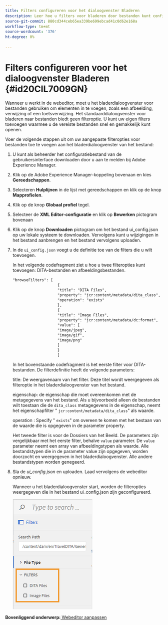 ```yaml
---
title: Filters configureren voor het dialoogvenster Bladeren
description: Leer hoe u filters voor bladeren door bestanden kunt configureren
source-git-commit: 880cd344ceb65ea339be699ebcad41c0d62e168a
workflow-type: tm+mt
source-wordcount: '376'
ht-degree: 0%

---
```


# Filters configureren voor het dialoogvenster Bladeren {#id20CIL7009GN}

Wanneer u werkt in de webeditor, moet u het bladerdialoogvenster voor bestanden gebruiken om elementen in te voegen, zoals een afbeelding, verwijzing of een toetsverwijzing. Het standaarddialoogvenster voor bladeren naar bestanden biedt geen filteroptie. U kunt uw eigen filters toevoegen waarmee u de vereiste bestanden snel en gemakkelijk kunt openen.

Voer de volgende stappen uit om uw aangepaste filteropties voor bestanden toe te voegen aan het bladerdialoogvenster van het bestand:

1. U kunt als beheerder het configuratiebestand van de gebruikersinterface downloaden door u aan te melden bij Adobe Experience Manager.

1. Klik op de Adobe Experience Manager-koppeling bovenaan en kies **Gereedschappen**.
1. Selecteren **Hulplijnen** in de lijst met gereedschappen en klik op de knop **Mapprofielen**.
1. Klik op de knop **Globaal profiel** tegel.
1. Selecteer de **XML Editor-configuratie** en klik op **Bewerken** pictogram bovenaan
1. Klik op de knop **Downloaden** pictogram om het bestand ui\_config.json op uw lokale systeem te downloaden. Vervolgens kunt u wijzigingen in het bestand aanbrengen en het bestand vervolgens uploaden.
1. In de `ui_config.json` voegt u de definitie toe van de filters die u wilt toevoegen.

   In het volgende codefragment ziet u hoe u twee filteropties kunt toevoegen: DITA-bestanden en afbeeldingsbestanden.

   ```
   "browseFilters": [
                       {
                       "title": "DITA Files",
                       "property": "jcr:content/metadata/dita_class",
                       "operation": "exists"
                       },
                       {
                       "title": "Image Files",
                       "property": "jcr:content/metadata/dc:format",
                       "value": [
                       "image/jpeg",
                       "image/gif",
                       "image/png"
                       ]
                       }
                       ]
   ```

   In het bovenstaande codefragment is het eerste filter voor DITA-bestanden. De filterdefinitie heeft de volgende parameters:

   title: De weergavenaam van het filter. Deze titel wordt weergegeven als filteroptie in het bladerdialoogvenster van het bestand.

   eigenschap: de eigenschap die moet overeenkomen met de metagegevens van het bestand. Als u bijvoorbeeld alleen de bestanden wilt toestaan die de `dita_class` metagegevens in de eigenschap, neemt het eigenschapfilter &quot; `jcr:content/metadata/dita_class`&quot; als waarde.

   operation : Specify &quot; `exists`&quot; om overeen te komen met het bestaan van de waarde die is opgegeven in de parameter property.

   Het tweede filter is voor de Dossiers van het Beeld. De parameters zijn vergelijkbaar met het eerste filter, behalve `value` parameter. De `value` parameter neemt een array van afbeeldingstypen als waarde. Alle bestandstypen die in de parameter value zijn opgegeven, worden doorzocht en weergegeven in het bladerdialoogvenster. Alle andere bestandstypen worden genegeerd.

1. Sla de *ui\_config.json* en uploaden. Laad vervolgens de webeditor opnieuw.

   Wanneer u het bladerdialoogvenster start, worden de filteropties weergegeven die in het bestand ui\_config.json zijn geconfigureerd.

   ![](assets/file-browse-custom-filters.png)


**Bovenliggend onderwerp:**[ Webeditor aanpassen](conf-web-editor.md)
